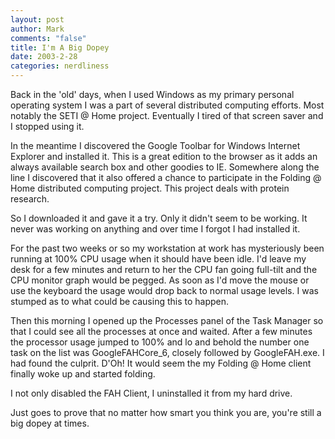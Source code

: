 ```yaml
--- 
layout: post
author: Mark
comments: "false"
title: I'm A Big Dopey
date: 2003-2-28
categories: nerdliness
---
```

Back in the 'old' days, when I used Windows as my primary personal operating system I was a part of several distributed computing efforts. Most notably the SETI @ Home project. Eventually I tired of that screen saver and I stopped using it.

In the meantime I discovered the Google Toolbar for Windows Internet Explorer and installed it. This is a great edition to the browser as it adds an always available search box and other goodies to IE. Somewhere along the line I discovered that it also offered a chance to participate in the Folding @ Home distributed computing project. This project deals with protein research.

So I downloaded it and gave it a try. Only it didn't seem to be working. It never was working on anything and over time I forgot I had installed it.

For the past two weeks or so my workstation at work has mysteriously been running at 100% CPU usage when it should have been idle. I'd leave my desk for a few minutes and return to her the CPU fan going full-tilt and the CPU monitor graph would be pegged. As soon as I'd move the mouse or use the keyboard the usage would drop back to normal usage levels. I was stumped as to what could be causing this to happen.

Then this morning I opened up the Processes panel of the Task Manager so that I could see all the processes at once and waited. After a few minutes the processor usage jumped to 100% and lo and behold the number one task on the list was GoogleFAHCore_6, closely followed by GoogleFAH.exe. I had found the culprit. D'Oh! It would seem the my Folding @ Home client finally woke up and started folding.

I not only disabled the FAH Client, I uninstalled it from my hard drive.

Just goes to prove that no matter how smart you think you are, you're still a big dopey at times.
